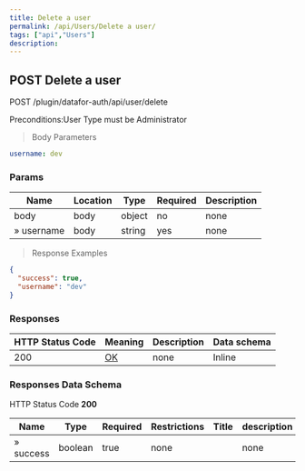 ```yaml
---
title: Delete a user
permalink: /api/Users/Delete a user/
tags: ["api","Users"]
description: 
---
```


## POST Delete a user

POST /plugin/datafor-auth/api/user/delete

Preconditions:User Type must be Administrator

> Body Parameters

```yaml
username: dev

```

### Params

|Name|Location|Type|Required|Description|
|---|---|---|---|---|
|body|body|object| no |none|
|» username|body|string| yes |none|

> Response Examples

```json
{
  "success": true,
  "username": "dev"
}
```

### Responses

|HTTP Status Code |Meaning|Description|Data schema|
|---|---|---|---|
|200|[OK](https://tools.ietf.org/html/rfc7231#section-6.3.1)|none|Inline|

### Responses Data Schema

HTTP Status Code **200**

|Name|Type|Required|Restrictions|Title|description|
|---|---|---|---|---|---|
|» success|boolean|true|none||none|